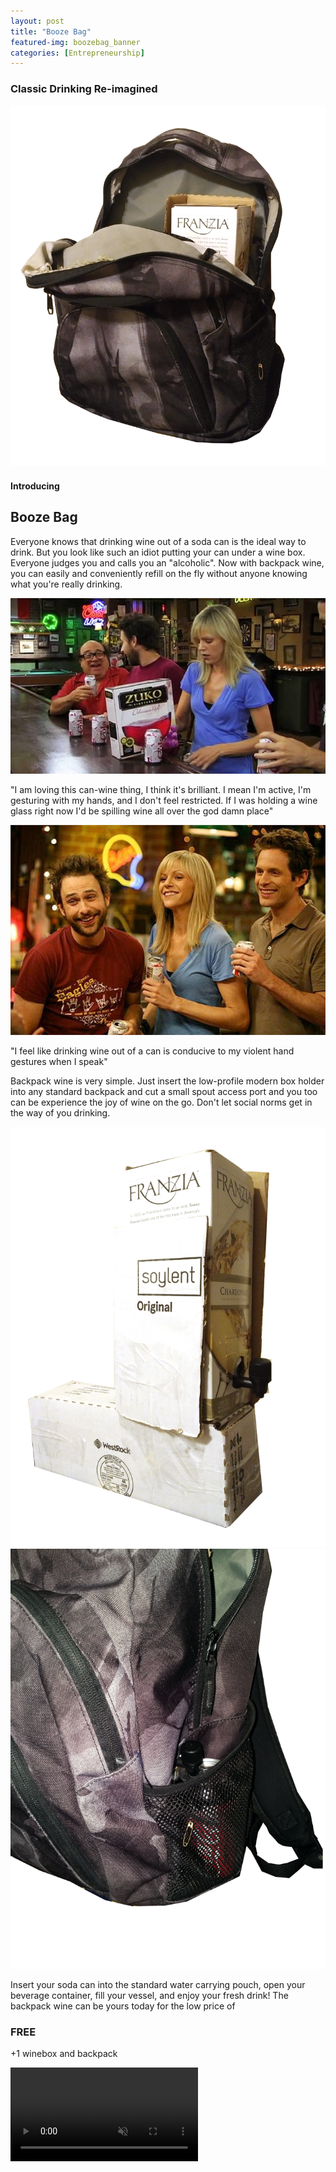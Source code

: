 ```yaml
---
layout: post
title: "Booze Bag"
featured-img: boozebag_banner
categories: [Entrepreneurship]
---
```


### Classic Drinking Re-imagined  

![Boozebag Front](/assets/img/posts/wine/frontview.png)

#### Introducing
## Booze Bag

Everyone knows that drinking wine out of a soda can is the ideal way to drink. But you look like such an idiot putting your can under a wine box. Everyone judges you and calls you an "alcoholic". Now with backpack wine, you can easily and conveniently refill on the fly without anyone knowing what you're really drinking.

![Wine Customers](/assets/img/posts/wine/sad.jpg)

"I am loving this can-wine thing, I think it's brilliant. I mean I'm active, I'm gesturing with my hands, and I don't feel restricted. If I was holding a wine glass right now I'd be spilling wine all over the god damn place"

![Happy Customers](/assets/img/posts/wine/happycustomers.jpg)

"I feel like drinking wine out of a can is conducive to my violent hand gestures when I speak"  

Backpack wine is very simple. Just insert the low-profile modern box holder into any standard backpack and cut a small spout access port and you too can be experience the joy of wine on the go. Don't let social norms get in the way of you drinking.

![Boozebag inside](/assets/img/posts/wine/inside.png)
![Boozebag side](/assets/img/posts/wine/closeup.png)

Insert your soda can into the standard water carrying pouch, open your beverage container, fill your vessel, and enjoy your fresh drink!
The backpack wine can be yours today for the low price of
### FREE
+1 winebox and backpack

<div class = "row">
<div class = "col-12">
<video loop autoplay muted>
    <source src="assets/img/posts/wine/action.mp4" type="video/mp4">
</video>
</div>
</div>